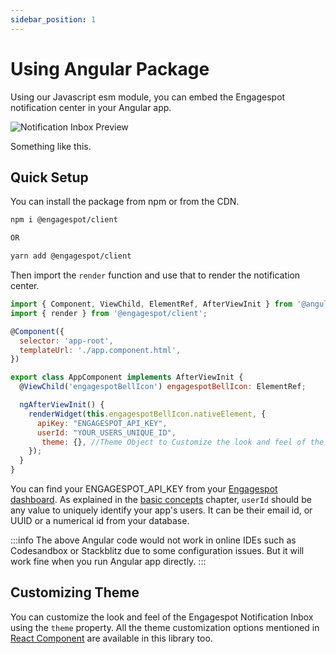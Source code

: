 ```yaml
---
sidebar_position: 1
---
```


# Using Angular Package

Using our Javascript esm module, you can embed the Engagespot notification center in your Angular app.

![Notification Inbox Preview](https://i.postimg.cc/BbPF7Cpk/notifications.png)

Something like this.

## Quick Setup

You can install the package from npm or from the CDN.

```bash
npm i @engagespot/client

OR

yarn add @engagespot/client
```

Then import the `render` function and use that to render the notification center.

```javascript
import { Component, ViewChild, ElementRef, AfterViewInit } from '@angular/core';
import { render } from '@engagespot/client';

@Component({
  selector: 'app-root',
  templateUrl: './app.component.html',
})

export class AppComponent implements AfterViewInit {
  @ViewChild('engagespotBellIcon') engagespotBellIcon: ElementRef;

  ngAfterViewInit() {
    renderWidget(this.engagespotBellIcon.nativeElement, {
      apiKey: "ENGAGESPOT_API_KEY",
      userId: "YOUR_USERS_UNIQUE_ID",
       theme: {}, //Theme Object to Customize the look and feel of the notification inbox.
    });
  }
}
```

You can find your ENGAGESPOT_API_KEY from your [Engagespot dashboard](https://portal.engagespot.co). As explained in the [basic concepts](../introduction/understanding-concepts.md) chapter, `userId` should be any value to uniquely identify your app's users. It can be their email id, or UUID or a numerical id from your database.

:::info
The above Angular code would not work in online IDEs such as Codesandbox or Stackblitz due to some configuration issues. But it will work fine when you run Angular app directly.
:::

## Customizing Theme

You can customize the look and feel of the Engagespot Notification Inbox using the `theme` property. All the theme customization options mentioned in [React Component](./using-react-component#available-themeing-options) are available in this library too.
